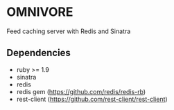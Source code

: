OMNIVORE
=============
Feed caching server with Redis and Sinatra

Dependencies
------------
* ruby >= 1.9
* sinatra
* redis
* redis gem (https://github.com/redis/redis-rb)
* rest-client (https://github.com/rest-client/rest-client)